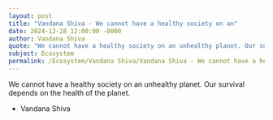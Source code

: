 ```yaml
---
layout: post
title: "Vandana Shiva - We cannot have a healthy society on an"
date: 2024-12-28 12:00:00 -0000
author: Vandana Shiva
quote: "We cannot have a healthy society on an unhealthy planet. Our survival depends on the health of the planet."
subject: Ecosystem
permalink: /Ecosystem/Vandana Shiva/Vandana Shiva - We cannot have a healthy society on an
---
```


We cannot have a healthy society on an unhealthy planet. Our survival depends on the health of the planet.

- Vandana Shiva
